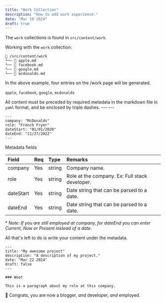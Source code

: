 ```yaml
---
title: "Work Collection"
description: "How to add work experience."
date: "Mar 19 2024"
draft: true
---
```


The `work` collections is found in `src/content/work`.

Working with the `work` collection:

```
📁 /src/content/work
└── 📄 apple.md
└── 📄 facebook.md
└── 📄 google.md
└── 📄 mcdonalds.md
```

In the above example, four entries on the /work page will be generated.

`apple`, `facebook`, `google`, `mcdonalds`

All content must be preceded by required metadata in the markdown file in `yaml` format, and be enclosed by triple dashes. --- ---

```mdx
---
company: "McDonalds"
role: "French Fryer"
dateStart: "01/01/2020"
dateEnd: "11/27/2022"
---
```

Metadata fields

| Field       | Req | Type    | Remarks                                          |
| :---------- | :-- | :------ | :----------------------------------------------- |
| company     | Yes | string  | Company name.                                    |
| role        | Yes | string  | Role at the company. Ex: Full stack developer.   |
| dateStart   | Yes | string  | Date string that can be parsed to a date.        |
| dateEnd     | Yes | string  | Date string that can be parsed to a date.        |

\* _Note: If you are still employed at company, for dateEnd you can enter Current,
Now or Present instead of a date._

All that's left to do is write your content under the metadata.

```mdx
---
title: "My awesome project"
description: "A description of my project."
date: "Mar 22 2024"
draft: false
---

### Woot

This is a paragraph about my role at this company.
```

🎉 Congrats, you are now a blogger, _and_ developer, _and_ employed.
